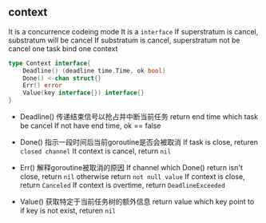 ##  context
It is a concurrence codeing mode 
It is a `interface` 
If superstratum is cancel, substratum will be cancel
If substratum is cancel, superstratum not be cancel
one task bind one context


```go
type Context interface{
	Deadline() (deadline time.Time, ok bool)
	Done() <-chan struct{}
	Err() error
	Value(key interface{}) interface{}
}
```

* Deadline()
传递结束信号以抢占并中断当前任务
return end time  which task be cancel 
If not have end time, ok == false

* Done()
指示一段时间后当前goroutine是否会被取消
If task is close, returen `closed channel`
It context is cancel, return `nil` 

* Err()
解释goroutine被取消的原因
If channel which Done() return isn't close, return `nil` otherwise return `not null value`
If context is close, return `Canceled`
If context is overtime, return `DeadlineExceeded`

* Value()
获取特定于当前任务树的额外信息
return value which key point to 
if key is not exist, returen `nil` 
